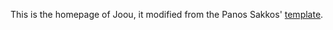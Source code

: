 This is the homepage of Joou, it modified from the Panos Sakkos' [template](https://github.com/PanosSakkos/personal-jekyll-theme).
